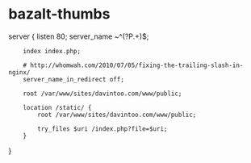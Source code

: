 bazalt-thumbs
=============
server {
        listen 80;
        server_name ~^(?P<domain>.+)$;

        index index.php;

        # http://whomwah.com/2010/07/05/fixing-the-trailing-slash-in-nginx/
        server_name_in_redirect off;

        root /var/www/sites/davintoo.com/www/public;

        location /static/ {
            root /var/www/sites/davintoo.com/www/public;

            try_files $uri /index.php?file=$uri;
        }
}
